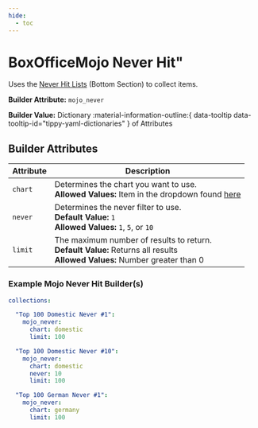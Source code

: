 ```yaml
---
hide:
  - toc
---
```

# BoxOfficeMojo Never Hit"

Uses the [Never Hit Lists](https://www.boxofficemojo.com/charts/overall/) (Bottom Section) to collect items.

**Builder Attribute:** `mojo_never`  

**Builder Value:** Dictionary :material-information-outline:{ data-tooltip data-tooltip-id="tippy-yaml-dictionaries" } of Attributes

## Builder Attributes

| Attribute | Description                                                                                                                                   |
|-----------|-----------------------------------------------------------------------------------------------------------------------------------------------|
| `chart`   | Determines the chart you want to use.<br>**Allowed Values:** Item in the dropdown found [here](https://www.boxofficemojo.com/charts/overall/) |
| `never`   | Determines the never filter to use.<br>**Default Value:** `1`<br>**Allowed Values:** `1`, `5`, or `10`                                        |
| `limit`   | The maximum number of results to return.<br>**Default Value:** Returns all results<br>**Allowed Values:** Number greater than 0               |
    
### Example Mojo Never Hit Builder(s)

```yaml
collections:

  "Top 100 Domestic Never #1":
    mojo_never:
      chart: domestic
      limit: 100

  "Top 100 Domestic Never #10":
    mojo_never:
      chart: domestic
      never: 10
      limit: 100

  "Top 100 German Never #1":
    mojo_never:
      chart: germany
      limit: 100
```
